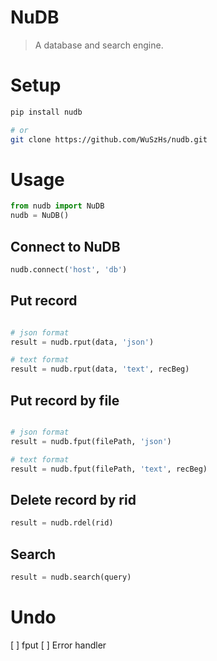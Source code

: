 # NuDB
> A database and search engine.

# Setup
```bash
pip install nudb

# or
git clone https://github.com/WuSzHs/nudb.git

```

# Usage
```python
from nudb import NuDB
nudb = NuDB()
```

## Connect to NuDB
```python
nudb.connect('host', 'db')
```

## Put record
```python

# json format
result = nudb.rput(data, 'json')

# text format
result = nudb.rput(data, 'text', recBeg)

```

## Put record by file
```python

# json format
result = nudb.fput(filePath, 'json')

# text format
result = nudb.fput(filePath, 'text', recBeg)

```

## Delete record by rid
```python
result = nudb.rdel(rid)
```

## Search
```python
result = nudb.search(query)
```

# Undo
[ ] fput
[ ] Error handler

